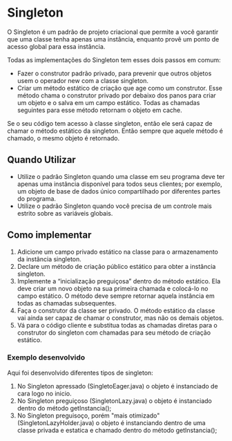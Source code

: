 <h1> Singleton </h1>
<p>
    O Singleton é um padrão de projeto criacional que permite a você garantir que uma classe tenha apenas uma instância, enquanto provê um ponto de acesso global para essa instância.
</p>
<p>
    Todas as implementações do Singleton tem esses dois passos em comum:
</p>
<p>
    <ul>
        <li>
            Fazer o construtor padrão privado, para prevenir que outros objetos usem o operador new com a classe singleton.
        </li>
        <li>
            Criar um método estático de criação que age como um construtor. Esse método chama o construtor privado por debaixo dos panos para criar um objeto e o salva em um campo estático. Todas as chamadas seguintes para esse método retornam o objeto em cache.
        </li>
    </ul>
</p>
<p>
    Se o seu código tem acesso à classe singleton, então ele será capaz de chamar o método estático da singleton. Então sempre que aquele método é chamado, o mesmo objeto é retornado.
</p>

<h2> Quando Utilizar </h2>
<ul>
    <li>
        Utilize o padrão Singleton quando uma classe em seu programa deve ter apenas uma instância disponível para todos seus clientes; por exemplo, um objeto de base de dados único compartilhado por diferentes partes do programa.
    </li>
    <li>
        Utilize o padrão Singleton quando você precisa de um controle mais estrito sobre as variáveis globais.
    </li>
</ul>

<h2> Como implementar </h2>
<ol>
    <li>
        Adicione um campo privado estático na classe para o armazenamento da instância singleton.
    </li>
    <li>
        Declare um método de criação público estático para obter a instância singleton.
    </li>
    <li>
        Implemente a “inicialização preguiçosa” dentro do método estático. Ela deve criar um novo objeto na sua primeira chamada e colocá-lo no campo estático. O método deve sempre retornar aquela instância em todas as chamadas subsequentes.
    </li>
    <li>
        Faça o construtor da classe ser privado. O método estático da classe vai ainda ser capaz de chamar o construtor, mas não os demais objetos.
    </li>
    <li>
        Vá para o código cliente e substitua todas as chamadas diretas para o construtor do singleton com chamadas para seu método de criação estático.
    </li>
</ol>

<h3> Exemplo desenvolvido </h3>
<p>
    Aqui foi desenvolvido diferentes tipos de singleton: 
    <ol>
        <li>
            No Singleton apressado (SingletoEager.java) o objeto é instanciado
            de cara logo no inicio.
        </li>
        <li>
            No Singleton preguiçoso (SingletonLazy.java) o objeto é instanciado 
            dentro do método getInstancia();
        </li>
        <li>
            No Singleton preguisoço, porém "mais otimizado" (SingletonLazyHolder.java)
            o objeto é instanciando dentro de uma classe privada e estatica e chamado
            dentro do método getInstancia();
        </li>
    </ol>
</p>
